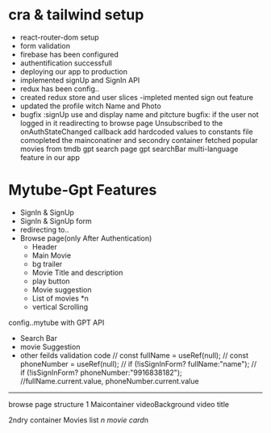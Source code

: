 # cra & tailwind setup

- react-router-dom setup
- form validation
- firebase has been configured
- authentification successfull
- deploying our app to production
- implemented signUp and SignIn API
- redux has been config..
- created redux store and user slices
  -impleted mented sign out feature
- updated the profile witch Name and Photo
- bugfix :signUp use and display name and pitcture
  bugfix: if the user not logged in it readirecting to browse page
  Unsubscribed to the onAuthStateChanged callback
  add hardcoded values to constants file
  comopleted the mainconatiner and secondry container 
  fetched popular movies from tmdb
  gpt search page
  gpt searchBar
  multi-language feature in our app
  


# Mytube-Gpt Features

- SignIn & SignUp
- SignIn & SignUp form
- redirecting to..
- Browse page(only After Authentication)
  - Header
  - Main Movie
  - bg trailer
  - Movie Title and description
  - play button
  - Movie suggestion
  - List of movies \*n
  - vertical Scrolling

config..mytube with GPT API

- Search Bar
- movie Suggestion
- other feilds validation code
  // const fullName = useRef(null);
  // const phoneNumber = useRef(null);
  // if (!isSignInForm? fullName:"name");
  // if (!isSignInForm? phoneNumber:"9916838182");
  //fullName.current.value, phoneNumber.current.value
---------------------
browse page structure 
1 Maicontainer 
    videoBackground 
    video title

2ndry container
   Movies list *n
     movie card*n